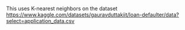 This uses K-nearest neighbors on the dataset
https://www.kaggle.com/datasets/gauravduttakiit/loan-defaulter/data?select=application_data.csv
